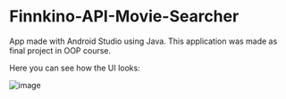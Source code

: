 # Finnkino-API-Movie-Searcher
App made with Android Studio using Java.
This application was made as final project in OOP course.

Here you can see how the UI looks:


![image](https://user-images.githubusercontent.com/101345439/212085369-e364bd7a-565b-4162-9125-2844494dae02.png)
